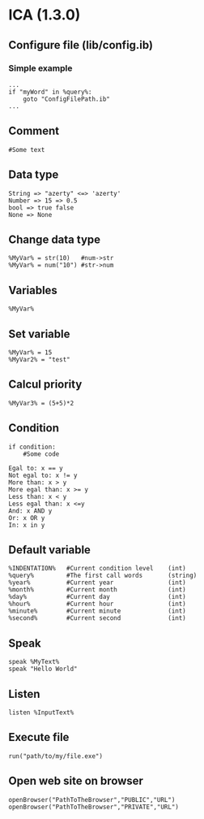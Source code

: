 # ICA (1.3.0)

## Configure file (lib/config.ib)
### Simple example
	...
	if "myWord" in %query%:
		goto "ConfigFilePath.ib"
	...

## Comment
	#Some text

## Data type
	String => "azerty" <=> 'azerty'
	Number => 15 => 0.5
	bool => true false
	None => None

## Change data type
	%MyVar% = str(10)	#num->str
	%MyVar% = num("10")	#str->num

## Variables
	%MyVar%

## Set variable
	%MyVar% = 15
	%MyVar2% = "test"

## Calcul priority
	%MyVar3% = (5+5)*2

## Condition
	if condition:
		#Some code

	Egal to: x == y
	Not egal to: x != y
	More than: x > y
	More egal than: x >= y
	Less than: x < y
	Less egal than: x <=y
	And: x AND y
	Or: x OR y
	In: x in y

## Default variable
	%INDENTATION%	#Current condition level 	(int)
	%query%			#The first call words 		(string)
	%year%			#Current year				(int)
	%month%			#Current month				(int)
	%day%			#Current day				(int)
	%hour%			#Current hour				(int)
	%minute%		#Current minute				(int)
	%second%		#Current second				(int)

## Speak
	speak %MyText%
	speak "Hello World"

## Listen
	listen %InputText%

## Execute file
	run("path/to/my/file.exe")

## Open web site on browser
	openBrowser("PathToTheBrowser","PUBLIC","URL")
	openBrowser("PathToTheBrowser","PRIVATE","URL")
